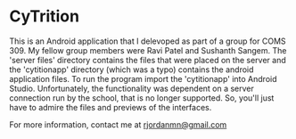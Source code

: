 # CyTrition
This is an Android application that I delevoped as part of a group for COMS 309. 
My fellow group members were Ravi Patel and Sushanth Sangem. 
The 'server files' directory contains the files that were placed on the server and
the 'cytitionapp' directory (which was a typo) contains the android application files.
To run the program import the 'cytitionapp' into Android Studio. Unfortunately, the
functionality was dependent on a server connection run by the school, that is no longer supported.
So, you'll just have to admire the files and previews of the interfaces.

For more information, contact me at  rjordanmn@gmail.com
